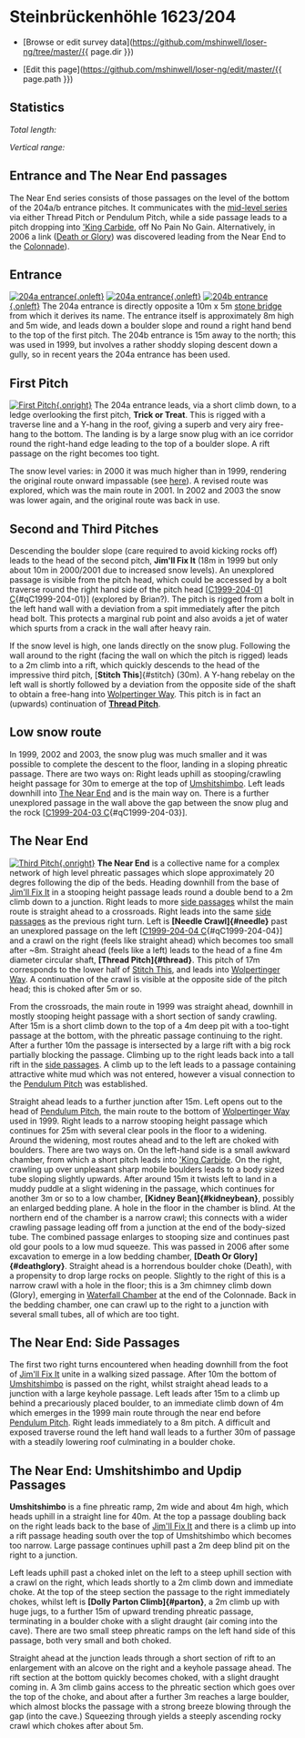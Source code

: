 # Steinbrückenhöhle 1623/204

* [Browse or edit survey data](https://github.com/mshinwell/loser-ng/tree/master/{{ page.dir }})

* [Edit this page](https://github.com/mshinwell/loser-ng/edit/master/{{ page.path }})

## Statistics

*Total length:* <span id="total-length"></span>

*Vertical range:* <span id="vertical-range"></span>

## Entrance and The Near End passages

The Near End series consists of those passages on the level
of the bottom of the 204a/b entrance pitches. It communicates with the
[mid-level series](midlevel.html) via either Thread Pitch or Pendulum
Pitch, while a side passage leads to a pitch dropping into [\'King
Carbide](nopain.html#kingcarbide), off No Pain No Gain. Alternatively,
in 2006 a link ([Death or Glory](#deathglory)) was discovered leading
from the Near End to the [Colonnade](treeumphant.html#thecolonnade)).

## Entrance

[![204a entrance](t/enta.jpg){.onleft}](l/enta.html) [![204a
entrance](t/1en.jpg){.onleft}](l/1en.html) [![204b
entrance](t/13sle.jpg){.onleft}](l/13sle.html) The 204a entrance is
directly opposite a 10m x 5m [stone bridge](bridge.html) from which it
derives its name. The entrance itself is approximately 8m high and 5m
wide, and leads down a boulder slope and round a right hand bend to the
top of the first pitch. The 204b entrance is 15m away to the north; this
was used in 1999, but involves a rather shoddy sloping descent down a
gully, so in recent years the 204a entrance has been used.

## First Pitch

[![First Pitch](t/2p1.jpg){.onright}](l/2p1.html) The 204a entrance
leads, via a short climb down, to a ledge overlooking the first pitch,
**Trick or Treat**. This is rigged with a traverse line and a Y-hang in
the roof, giving a superb and very airy free-hang to the bottom. The
landing is by a large snow plug with an ice corridor round the
right-hand edge leading to the top of a boulder slope. A rift passage on
the right becomes too tight.

The snow level varies: in 2000 it was much higher than in 1999,
rendering the original route onward impassable (see [here](#route1999)).
A revised route was explored, which was the main route in 2001. In 2002
and 2003 the snow was lower again, and the original route was back in
use.

## Second and Third Pitches

Descending the boulder slope (care required to avoid kicking rocks off)
leads to the head of the second pitch, **Jim\'ll Fix It** (18m in 1999
but only about 10m in 2000/2001 due to increased snow levels). An
unexplored passage is visible from the pitch head, which could be
accessed by a bolt traverse round the right hand side of the pitch head
\[[C1999-204-01 C](qm.html#C1999-204-01){#qC1999-204-01}\] (explored by
Brian?). The pitch is rigged from a bolt in the left hand wall with a
deviation from a spit immediately after the pitch head bolt. This
protects a marginal rub point and also avoids a jet of water which
spurts from a crack in the wall after heavy rain.

If the snow level is high, one lands directly on the snow plug.
Following the wall around to the right (facing the wall on which the
pitch is rigged) leads to a 2m climb into a rift, which quickly descends
to the head of the impressive third pitch, [**Stitch This**]{#stitch}
(30m). A Y-hang rebelay on the left wall is shortly followed by a
deviation from the opposite side of the shaft to obtain a free-hang into
[Wolpertinger Way](midlevel.html#wolp). This pitch is in fact an
(upwards) continuation of **[Thread Pitch](#thread)**.

## Low snow route

In 1999, 2002 and 2003, the snow plug was much smaller and it was
possible to complete the descent to the floor, landing in a sloping
phreatic passage. There are two ways on: Right leads uphill as
stooping/crawling height passage for 30m to emerge at the top of
[Umshitshimbo](#umshit). Left leads downhill into [The Near
End](#nearend) and is the main way on. There is a further unexplored
passage in the wall above the gap between the snow plug and the rock
\[[C1999-204-03 C](qm.html#C1999-204-03){#qC1999-204-03}\].

## The Near End

[![Third Pitch](t/5p3.jpg){.onright}](l/5p3.html) **The Near End** is a
collective name for a complex network of high level phreatic passages
which slope approximately 20 degres following the dip of the beds.
Heading downhill from the base of [Jim\'ll Fix It](#jim) in a stooping
height passage leads round a double bend to a 2m climb down to a
junction. Right leads to more [side passages](#nearside) whilst the main
route is straight ahead to a crossroads. Right leads into the same [side
passages](#nearside) as the previous right turn. Left is **[Needle
Crawl]{#needle}** past an unexplored passage on the left \[[C1999-204-04
C](qm.html#C1999-204-04){#qC1999-204-04}\] and a crawl on the right
(feels like straight ahead) which becomes too small after \~8m. Straight
ahead (feels like a left) leads to the head of a fine 4m diameter
circular shaft, **[Thread Pitch]{#thread}**. This pitch of 17m
corresponds to the lower half of [Stitch This](#stitch), and leads into
[Wolpertinger Way](midlevel.html#wolp). A continuation of the crawl is
visible at the opposite side of the pitch head; this is choked after 5m
or so.

From the crossroads, the main route in 1999 was straight ahead, downhill
in mostly stooping height passage with a short section of sandy
crawling. After 15m is a short climb down to the top of a 4m deep pit
with a too-tight passage at the bottom, with the phreatic passage
continuing to the right. After a further 10m the passage is intersected
by a large rift with a big rock partially blocking the passage. Climbing
up to the right leads back into a tall rift in the [side
passages](#nearside). A climb up to the left leads to a passage
containing attractive white mud which was not entered, however a visual
connection to the [Pendulum Pitch](midlevel.html#pendulum) was
established.

Straight ahead leads to a further junction after 15m. Left opens out to
the head of [Pendulum Pitch](midlevel.html#pendulum), the main route to
the bottom of [Wolpertinger Way](midlevel.html#wolp) used in 1999. Right
leads to a narrow stooping height passage which continues for 25m with
several clear pools in the floor to a widening. Around the widening,
most routes ahead and to the left are choked with boulders. There are
two ways on. On the left-hand side is a small awkward chamber, from
which a short pitch leads into [\'King
Carbide](nopain.html#kingcarbide). On the right, crawling up over
unpleasant sharp mobile boulders leads to a body sized tube sloping
slightly upwards. After around 15m it twists left to land in a muddy
puddle at a slight widening in the passage, which continues for another
3m or so to a low chamber, **[Kidney Bean]{#kidneybean}**, possibly an
enlarged bedding plane. A hole in the floor in the chamber is blind. At
the northern end of the chamber is a narrow crawl; this connects with a
wider crawling passage leading off from a junction at the end of the
body-sized tube. The combined passage enlarges to stooping size and
continues past old gour pools to a low mud squeeze. This was passed in
2006 after some excavation to emerge in a low bedding chamber, **[Death
Or Glory]{#deathglory}**. Straight ahead is a horrendous boulder choke
(Death), with a propensity to drop large rocks on people. Slightly to
the right of this is a narrow crawl with a hole in the floor; this is a
3m chimney climb down (Glory), emerging in [Waterfall
Chamber](treeumphant.html#waterfall) at the end of the Colonnade. Back
in the bedding chamber, one can crawl up to the right to a junction with
several small tubes, all of which are too tight.

## The Near End: Side Passages

The first two right turns encountered when heading downhill from the
foot of [Jim\'ll Fix It](#jim) unite in a walking sized passage. After
10m the bottom of [Umshitshimbo](#umshit) is passed on the right, whilst
straight ahead leads to a junction with a large keyhole passage. Left
leads after 15m to a climb up behind a precariously placed boulder, to
an immediate climb down of 4m which emerges in the 1999 main route
through the near end before [Pendulum Pitch](midlevel.html#pendulum).
Right leads immediately to a 8m pitch. A difficult and exposed traverse
round the left hand wall leads to a further 30m of passage with a
steadily lowering roof culminating in a boulder choke.

## The Near End: Umshitshimbo and Updip Passages

**Umshitshimbo** is a fine phreatic ramp, 2m wide and about 4m high,
which heads uphill in a straight line for 40m. At the top a passage
doubling back on the right leads back to the base of [Jim\'ll Fix
It](#jim) and there is a climb up into a rift passage heading south over
the top of Umshitshimbo which becomes too narrow. Large passage
continues uphill past a 2m deep blind pit on the right to a junction.

Left leads uphill past a choked inlet on the left to a steep uphill
section with a crawl on the right, which leads shortly to a 2m climb
down and immediate choke. At the top of the steep section the passage to
the right immediately chokes, whilst left is **[Dolly Parton
Climb]{#parton}**, a 2m climb up with huge jugs, to a further 15m of
upward trending phreatic passage, terminating in a boulder choke with a
slight draught (air coming into the cave). There are two small steep
phreatic ramps on the left hand side of this passage, both very small
and both choked.

Straight ahead at the junction leads through a short section of rift to
an enlargement with an alcove on the right and a keyhole passage ahead.
The rift section at the bottom quickly becomes choked, with a slight
draught coming in. A 3m climb gains access to the phreatic section which
goes over the top of the choke, and about after a further 3m reaches a
large boulder, which almost blocks the passage with a strong breeze
blowing through the gap (into the cave.) Squeezing through yields a
steeply ascending rocky crawl which chokes after about 5m.

<script>
var xmlhttp = new XMLHttpRequest();
xmlhttp.onreadystatechange = function() {
  if (this.readyState == 4 && this.status == 200) {
    var caves = JSON.parse(this.responseText);
    var cave = caves["1623_204"];
    document.getElementById("total-length").innerHTML =
      cave["total-length"]
    document.getElementById("vertical-range").innerHTML =
      cave["vertical-range"]
  } else {
    document.getElementById("total-length").innerHTML =
      "(unavailable)"
    document.getElementById("vertical-range").innerHTML =
      "(unavailable)"
  }
};
xmlhttp.open("GET", "204.json", true);
xmlhttp.send();
</script>
